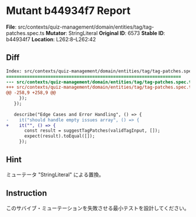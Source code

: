 # Mutant b44934f7 Report

**File**: src/contexts/quiz-management/domain/entities/tag/tag-patches.spec.ts
**Mutator**: StringLiteral
**Original ID**: 6573
**Stable ID**: b44934f7
**Location**: L262:8–L262:42

## Diff

```diff
Index: src/contexts/quiz-management/domain/entities/tag/tag-patches.spec.ts
===================================================================
--- src/contexts/quiz-management/domain/entities/tag/tag-patches.spec.ts	original
+++ src/contexts/quiz-management/domain/entities/tag/tag-patches.spec.ts	mutated #6573
@@ -258,9 +258,9 @@
     });
   });
 
   describe("Edge Cases and Error Handling", () => {
-    it("should handle empty issues array", () => {
+    it("", () => {
       const result = suggestTagPatches(validTagInput, []);
       expect(result).toEqual([]);
     });
```

## Hint

ミューテータ "StringLiteral" による置換。

## Instruction

このサバイブ・ミューテーションを失敗させる最小テストを設計してください。
